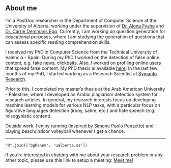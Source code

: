 <br><br><br>
## About me

I’m a PostDoc researcher in the Department of Computer Science at the University of Alberta, working under the supervision of [Dr. Alona Fyshe](http://webdocs.cs.ualberta.ca/~alona/) and [Dr. Carrie Demmans Epp](http://www.cdemmansepp.com/). Currently, I am working on question generation for educational purposes, where I am studying the generation of questions that can assess specific reading comprehension skills.
<br>

I received my PhD in Computer Science from the Technical University of Valencia - Spain. During my PhD I worked on the detection of false online content, e.g. fake news, clickbaits. Also, I worked on profiling online users that spread false content. My PhD thesis is available [here](https://riunet.upv.es/bitstream/handle/10251/158570/Ghanem%20-%20On%20the%20detection%20of%20false%20information%3A%20from%20rumors%20to%20fake%20news.pdf?sequence=4). In the last few months of my PhD, I started working as a Research Scientist at [Symanto Research](https://www.symanto.com/).

Prior to this, I completed my master’s thesis at the Arab American University - Palestine, where I developed an Arabic plagiarism detection system for research articles. In general, my research interests focus on developing machine learning models for various NLP tasks, with a particular focus on figurative languages detection (irony, satire, etc.) and hate speech (e.g. misogynistic content).


Outside work, I enjoy running (inspired by [Simone Paolo Ponzetto](https://www.uni-mannheim.de/dws/people/professors/prof-dr-simone-paolo-ponzetto/)) and playing beach/indoor volleyball whenever I get a chance.

---

```
"@".join(['bghanem', 'ualberta.ca'])
```
If you're interested in chatting with me about your research problem or any other topic, please use this link to setup a meeting: [Meet me!](https://calendly.com/bilalghanem/research-help?month=2022-02&date=2022-02-08)

<br>


